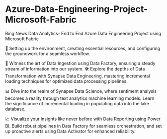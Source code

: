 # Azure-Data-Engineering-Project-Microsoft-Fabric
Bing News Data Analytics- End to End Azure Data Engineering Project using Microsoft Fabric

🚀 Setting up the environment, creating essential resources, and configuring the groundwork for a seamless workflow.

🔄 Witness the art of Data Ingestion using Data Factory, ensuring a steady stream of information into our system. 🛠️ Explore the depths of Data Transformation with Synapse Data Engineering, mastering incremental loading techniques for optimized data processing pipelines.

📊 Dive into the realm of Synapse Data Science, where sentiment analysis becomes a reality through text analytics machine learning models. Learn the significance of incremental loading in populating data into the lake database.

📈 Visualize your insights like never before with Data Reporting using Power BI. Build robust pipelines in Data Factory for seamless orchestration, and set up proactive alerts using Data Activator for enhanced reliability.
